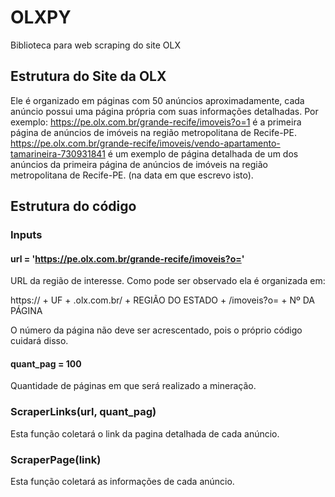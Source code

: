 # OLXPY
Biblioteca para web scraping do site OLX


## Estrutura do Site da OLX
Ele é organizado em páginas com 50 anúncios aproximadamente, cada anúncio possui uma página própria com suas informações detalhadas. Por exemplo:
https://pe.olx.com.br/grande-recife/imoveis?o=1 é a primeira página de anúncios de imóveis na região metropolitana de Recife-PE.
https://pe.olx.com.br/grande-recife/imoveis/vendo-apartamento-tamarineira-730931841 é um exemplo de página detalhada de um dos anúncios da primeira página de anúncios de imóveis na região metropolitana de Recife-PE. (na data em que escrevo isto).

## Estrutura do código

### Inputs
#### url = 'https://pe.olx.com.br/grande-recife/imoveis?o='
URL da região de interesse. Como pode ser observado ela é organizada em:

https:// + UF + .olx.com.br/ + REGIÃO DO ESTADO + /imoveis?o= + Nº DA PÁGINA

O número da página não deve ser acrescentado, pois o próprio código cuidará disso.

#### quant_pag = 100
Quantidade de páginas em que será realizado a mineração.

### ScraperLinks(url, quant_pag)
Esta função coletará o link da pagina detalhada de cada anúncio.

### ScraperPage(link)
Esta função coletará as informações de cada anúncio.

